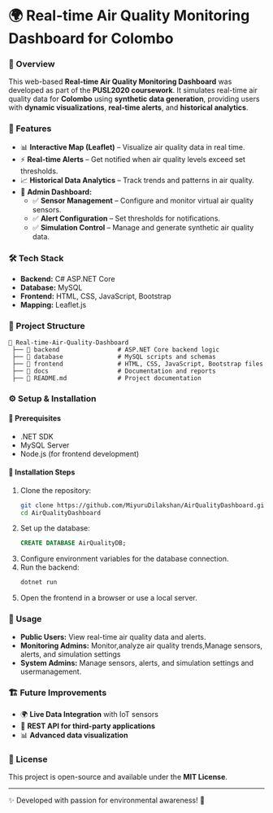 # 🌍 Real-time Air Quality Monitoring Dashboard for Colombo

### 📌 Overview
This web-based **Real-time Air Quality Monitoring Dashboard** was developed as part of the **PUSL2020 coursework**. It simulates real-time air quality data for **Colombo** using **synthetic data generation**, providing users with **dynamic visualizations**, **real-time alerts**, and **historical analytics**.

### 🚀 Features
- 📊 **Interactive Map (Leaflet)** – Visualize air quality data in real time.
- ⚡ **Real-time Alerts** – Get notified when air quality levels exceed set thresholds.
- 📈 **Historical Data Analytics** – Track trends and patterns in air quality.
- 🔧 **Admin Dashboard:**
  - ✅ **Sensor Management** – Configure and monitor virtual air quality sensors.
  - ✅ **Alert Configuration** – Set thresholds for notifications.
  - ✅ **Simulation Control** – Manage and generate synthetic air quality data.

### 🛠️ Tech Stack
- **Backend:** C# ASP.NET Core
- **Database:** MySQL
- **Frontend:** HTML, CSS, JavaScript, Bootstrap
- **Mapping:** Leaflet.js

### 📂 Project Structure
```
📁 Real-time-Air-Quality-Dashboard
 ├── 📂 backend                # ASP.NET Core backend logic
 ├── 📂 database               # MySQL scripts and schemas
 ├── 📂 frontend               # HTML, CSS, JavaScript, Bootstrap files
 ├── 📂 docs                   # Documentation and reports
 ├── 📄 README.md              # Project documentation
```

### ⚙️ Setup & Installation
#### 🔹 Prerequisites
- .NET SDK
- MySQL Server
- Node.js (for frontend development)

#### 🔹 Installation Steps
1. Clone the repository:
   ```sh
   git clone https://github.com/MiyuruDilakshan/AirQualityDashboard.git
   cd AirQualityDashboard
   ```
2. Set up the database:
   ```sql
   CREATE DATABASE AirQualityDB;
   ```
3. Configure environment variables for the database connection.
4. Run the backend:
   ```sh
   dotnet run
   ```
5. Open the frontend in a browser or use a local server.

### 📌 Usage
- **Public Users:** View real-time air quality data and alerts.
- **Monitoring Admins:** Monitor,analyze air quality trends,Manage sensors, alerts, and simulation settings
- **System Admins:** Manage sensors, alerts, and simulation settings and usermanagement.

### 🏗️ Future Improvements
- 🌍 **Live Data Integration** with IoT sensors
- 📡 **REST API for third-party applications**
- 📊 **Advanced data visualization**

### 📝 License
This project is open-source and available under the **MIT License**.

---
✨ Developed with passion for environmental awareness! 🌱
